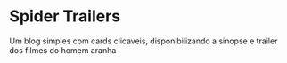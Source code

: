 # Spider Trailers

Um blog simples com cards clicaveis, disponibilizando a sinopse e trailer dos filmes do homem aranha  
